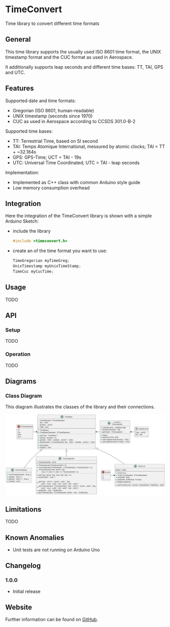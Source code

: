 # TimeConvert

Time library to convert different time formats 

## General

This time library supports the usually used ISO 8601 time format, the UNIX timestamp format and the CUC format as used in Aerospace.

It additionally supports leap seconds and different time bases: TT, TAI, GPS and UTC. 

## Features

Supported date and time formats:
* Gregorian (ISO 8601, human-readable)
* UNIX timestamp (seconds since 1970)
* CUC as used in Aerospace according to CCSDS 301.0-B-2

Supported time bases:
* TT: Terrestrial Time, based on SI second
* TAI: Temps Atomique International, messured by atomic clocks; TAI = TT + ~32.184s  
* GPS: GPS-Time; UCT = TAI - 19s
* UTC: Universal Time Coordinated; UTC = TAI - leap seconds  

Implementation:
* Implemented as C++ class with common Arduino style guide
* Low memory consumption overhead

## Integration

Here the integration of the TimeConvert library is shown with a simple Arduino Sketch:

* include the library

  ```C++
  #include <timeconvert.h>
  ```

* create an of the time format you want to use:

  ```C++
  TimeGregorian myTimeGreg;
  UnixTimestamp myUnixTimeStamp;
  TimeCuc myCucTime;
  ```

## Usage

TODO


## API

### Setup

TODO


### Operation

TODO


## Diagrams

### Class Diagram

This diagram illustrates the classes of the library and their connections. 

![Class Diagram](doc/class_diagram.png)


## Limitations
                                               
TODO


## Known Anomalies

* Unit tests are not running on Arduino Uno


## Changelog

### 1.0.0

* Initial release


## Website

Further information can be found on [GitHub](https://github.com/steftri/timeconvert).


